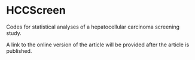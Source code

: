 # HCCScreen

Codes for statistical analyses of a hepatocellular carcinoma screening study.

A link to the online version of the article will be provided after the article is published.

